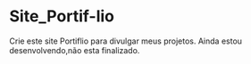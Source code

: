 # Site_Portif-lio
Crie este site  Portiflio para divulgar meus projetos.
Ainda estou desenvolvendo,não esta  finalizado.
